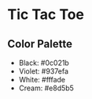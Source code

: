 # Tic Tac Toe

## Color Palette
- Black: #0c021b 
- Violet: #937efa
- White: #fffade
- Cream: #e8d5b5

